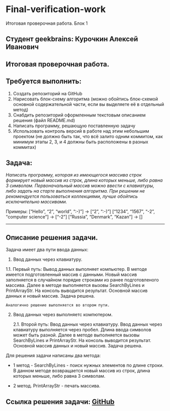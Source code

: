 # Final-verification-work
Итоговая проверочная работа. Блок 1

## Студент geekbrains: **Курочкин Алексей Иванович**

## Итоговая проверочная работа.

## Требуется выполнить:

1. Создать репозиторий на GitHub
2. Нарисовать блок-схему алгоритма (можно обойтись блок-схемой основной содержательной части, если вы выделяете её в отдельный метод)
3. Снабдить репозиторий оформленным текстовым описанием решения (файл README.md)
4. Написать программу, решающую поставленную задачу
5. Использовать контроль версий в работе над этим небольшим проектом (не должно быть так, что всё залито одним коммитом, как минимум этапы 2, 3, и 4 должны быть расположены в разных коммитах)

## Задача: 
_Написать программу, которая из имеющегося массива строк формирует новый массив из строк, длина которых меньше, либо равна 3 символам. Первоначальный массив можно ввести с клавиатуры, либо задать на старте выполнения алгоритма. При решении не рекомендуется пользоваться коллекциями, лучше обойтись исключительно массивами._

Примеры:
[“Hello”, “2”, “world”, “:-)”] → [“2”, “:-)”]
[“1234”, “1567”, “-2”, “computer science”] → [“-2”]
[“Russia”, “Denmark”, “Kazan”] → []

_________________

## Описание решения задачи.

Задача имеет два пути ввода данных:

1. Ввод данных через клавиатуру. 

1.1. Первый путь: Вывод данных выполняет компьютер. 
В методе имеется подготовленный массив с данными. 
Новый массив заполняется в случайном порядке строками из ранее подготовленого массива.
Далее в методе выполняется вызовы SearchByLines и PrintArrayStr.
На консоль выводится результат. Основной массив данных и новый массив.
Задача решена. 

    Аналогично решение выполняется во втором пути.

2. Ввод данных через выполняетс компютером.

    2.1. Второй путь: Ввод данных через клавиатуру. 
Ввод данных через клавиатуру выполняется через пробел. Длина ввода символов может быть разной.
Далее в методе выполняется вызовы SearchByLines и PrintArrayStr.
На консоль выводится результат. Основной массив данных и новый массив.
Задача решена. 


Для решения задачи написаны два метода:

+ 1 метод - SearchByLines - поиск нужных элементов по длине строки.
В данном методе возвращается новый массив из строк, длина которых меньше, либо равна 3 символам.

+ 2 метод. PrintArrayStr - печать массива.

## Ссылка решения задачи: [GitHub](https://github.com/)

